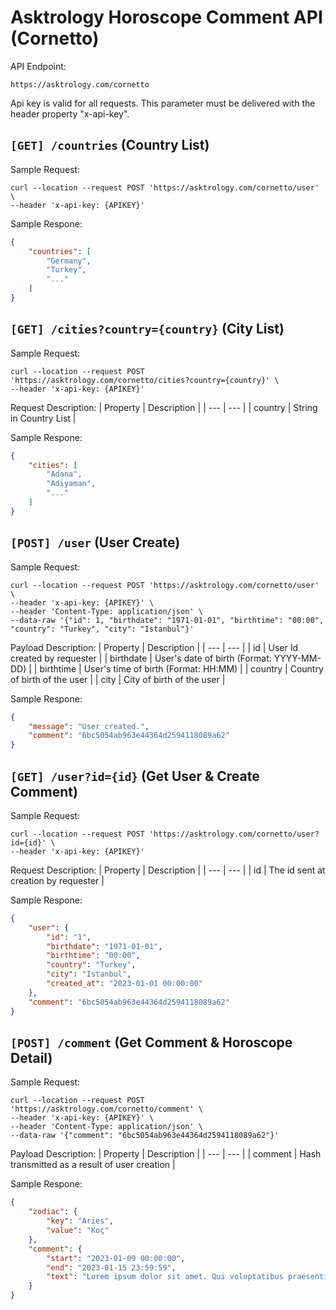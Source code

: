# Asktrology Horoscope Comment API (Cornetto)

API Endpoint: 
```
https://asktrology.com/cornetto
```

Api key is valid for all requests. This parameter must be delivered with the header property "x-api-key".

## `[GET] /countries` (Country List)

Sample Request:
```
curl --location --request POST 'https://asktrology.com/cornetto/user' \
--header 'x-api-key: {APIKEY}'
```

Sample Respone:
```JSON
{
    "countries": [
        "Germany",
        "Turkey",
        "..."
    ]
}
```

## `[GET] /cities?country={country}` (City List)

Sample Request:
```
curl --location --request POST 'https://asktrology.com/cornetto/cities?country={country}' \
--header 'x-api-key: {APIKEY}'
```

Request Description: 
| Property | Description |
| --- | --- |
| country | String in Country List |

Sample Respone:
```JSON
{
    "cities": [
        "Adana",
        "Adiyaman",
        "..."
    ]
}
```

## `[POST] /user` (User Create)

Sample Request:
```
curl --location --request POST 'https://asktrology.com/cornetto/user' \
--header 'x-api-key: {APIKEY}' \
--header 'Content-Type: application/json' \
--data-raw '{"id": 1, "birthdate": "1971-01-01", "birthtime": "00:00", "country": "Turkey", "city": "Istanbul"}'
```

Payload Description: 
| Property | Description |
| --- | --- |
| id | User Id created by requester |
| birthdate | User's date of birth (Format: YYYY-MM-DD) |
| birthtime | User's time of birth (Format: HH:MM) |
| country | Country of birth of the user |
| city | City of birth of the user |

Sample Respone:
```JSON
{
    "message": "User created.",
    "comment": "6bc5054ab963e44364d2594118089a62"
}
```

## `[GET] /user?id={id}` (Get User & Create Comment)

Sample Request:
```
curl --location --request POST 'https://asktrology.com/cornetto/user?id={id}' \
--header 'x-api-key: {APIKEY}'
```

Request Description: 
| Property | Description |
| --- | --- |
| id | The id sent at creation by requester |

Sample Respone:
```JSON
{
    "user": {
        "id": "1",
        "birthdate": "1971-01-01",
        "birthtime": "00:00",
        "country": "Turkey",
        "city": "Istanbul",
        "created_at": "2023-01-01 00:00:00"
    },
    "comment": "6bc5054ab963e44364d2594118089a62"
}
```

## `[POST] /comment` (Get Comment & Horoscope Detail)

Sample Request:
```
curl --location --request POST 'https://asktrology.com/cornetto/comment' \
--header 'x-api-key: {APIKEY}' \
--header 'Content-Type: application/json' \
--data-raw '{"comment": "6bc5054ab963e44364d2594118089a62"}'
```

Payload Description: 
| Property | Description |
| --- | --- |
| comment | Hash transmitted as a result of user creation |

Sample Respone:
```JSON
{
    "zodiac": {
        "key": "Aries",
        "value": "Koç"
    },
    "comment": {
        "start": "2023-01-09 00:00:00",
        "end": "2023-01-15 23:59:59",
        "text": "Lorem ipsum dolor sit amet. Qui voluptatibus praesentium sit ratione neque ad laborum amet vel eaque consectetur sed aliquid atque ut eius impedit. Qui perferendis cupiditate hic placeat quas id beatae quia aut omnis numquam.\nSit laudantium quaerat sed rerum modi sed tenetur pariatur hic sint obcaecati. Aut eius ullam est repudiandae minus qui officia sapiente sit alias debitis qui voluptas eaque ea voluptatem laborum. Aut perferendis quia et voluptatem excepturi est voluptas omnis ea velit deleniti qui minima deleniti sed repellat asperiores.\nEst galisum fugiat hic eius voluptas eos voluptatibus nisi aut quis placeat sit exercitationem autem sit consequatur veritatis. Vel eius error aut laborum consequatur et provident eligendi in quam laudantium aut corrupti repellat."
    }
}
```
